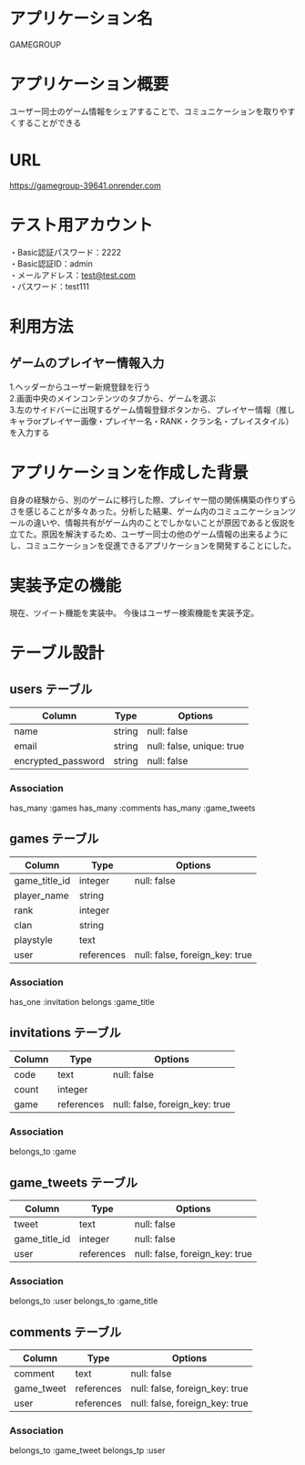 # アプリケーション名

GAMEGROUP

# アプリケーション概要

ユーザー同士のゲーム情報をシェアすることで、コミュニケーションを取りやすくすることができる

# URL

https://gamegroup-39641.onrender.com

# テスト用アカウント

・Basic認証パスワード：2222  
・Basic認証ID：admin  
・メールアドレス：test@test.com  
・パスワード：test111  

# 利用方法

## ゲームのプレイヤー情報入力

1.ヘッダーからユーザー新規登録を行う  
2.画面中央のメインコンテンツのタブから、ゲームを選ぶ  
3.左のサイドバーに出現するゲーム情報登録ボタンから、プレイヤー情報（推しキャラorプレイヤー画像・プレイヤー名・RANK・クラン名・プレイスタイル）を入力する


# アプリケーションを作成した背景

自身の経験から、別のゲームに移行した際、プレイヤー間の関係構築の作りずらさを感じることが多々あった。分析した結果、ゲーム内のコミュニケーションツールの違いや、情報共有がゲーム内のことでしかないことが原因であると仮説を立てた。原因を解決するため、ユーザー同士の他のゲーム情報の出来るようにし、コミュニケーションを促進できるアプリケーションを開発することにした。

# 実装予定の機能

現在、ツイート機能を実装中。
今後はユーザー検索機能を実装予定。

# テーブル設計

## users テーブル

| Column             | Type    | Options                   |
| ------------------ | ------  | ------------------------- |
| name               | string  | null: false               |
| email              | string  | null: false, unique: true |
| encrypted_password | string  | null: false               |


### Association

has_many :games
has_many :comments
has_many :game_tweets

## games テーブル

| Column             | Type       | Options                        |
| ------------------ | ---------- | ------------------------------ |
| game_title_id      | integer    | null: false                    |
| player_name        | string     |                                |
| rank               | integer    |                                |
| clan               | string     |                                |
| playstyle          | text       |                                |
| user               | references | null: false, foreign_key: true |

### Association

has_one  :invitation
belongs  :game_title

## invitations テーブル

| Column             | Type       | Options                        |
| ------------------ | ---------- | ------------------------------ |
| code               | text       | null: false                    |
| count              | integer    |                                |
| game               | references | null: false, foreign_key: true |

### Association

belongs_to :game

## game_tweets テーブル

| Column        | Type       | Options                        |
| ------------- | ---------- | ------------------------------ |
| tweet         | text       | null: false                    |
| game_title_id | integer    | null: false                    |
| user          | references | null: false, foreign_key: true |

### Association

belongs_to :user
belongs_to :game_title

## comments テーブル

| Column        | Type       | Options                        |
| ------------- | ---------- | ------------------------------ |
| comment       | text       | null: false                    |
| game_tweet    | references | null: false, foreign_key: true |
| user          | references | null: false, foreign_key: true |

### Association

belongs_to :game_tweet
belongs_tp :user